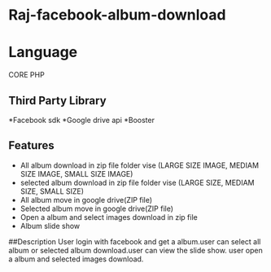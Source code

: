 # Raj-facebook-album-download
# Language
CORE PHP

## Third Party Library
*Facebook sdk
*Google drive api
*Booster

## Features 
* All album download in zip file folder vise (LARGE SIZE IMAGE, MEDIAM SIZE IMAGE, SMALL SIZE IMAGE)
* selected album download in zip file folder vise (LARGE SIZE, MEDIAM SIZE, SMALL SIZE)
* All album move in google drive(ZIP file)
* Selected album move in google drive(ZIP file)
* Open a album and select images download in zip file
* Album slide show

##Description
User login with facebook and get a album.user can select all album or selected album download.user can view the slide show.
user open a album and selected images download.

